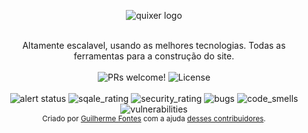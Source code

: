 <p align="center">
  <img src="https://github.com/Yokaito/old.quixer.tibia/assets/20995335/3982c98b-9c63-4158-ad49-f578a66db4cf?width=1434&height=532" alt="quixer logo">
</p>

<br />

<div align="center">Altamente escalavel, usando as melhores tecnologias. Todas as ferramentas para a construção do site.</div>

<br />

<div align="center">
  <img src="https://img.shields.io/static/v1?label=PRs&message=welcome&style=flat-square&color=5e17eb&labelColor=000000" alt="PRs welcome!" />

  <img alt="License" src="https://img.shields.io/badge/license-Quixer-brightgreen?style=flat-square&color=5e17eb&labelColor=000000">
</div>

<div align="center">
  <br />
  <img src="https://sonarcloud.io/api/project_badges/measure?project=Yokaito_quixer&metric=duplicated_lines_density" alt="alert status" />
  <img src="https://sonarcloud.io/api/project_badges/measure?project=Yokaito_quixer&metric=sqale_rating" alt="sqale_rating" />
  <img src="https://sonarcloud.io/api/project_badges/measure?project=Yokaito_quixer&metric=security_rating" alt="security_rating" />
  <img src="https://sonarcloud.io/api/project_badges/measure?project=Yokaito_quixer&metric=bugs" alt="bugs" />
  <img src="https://sonarcloud.io/api/project_badges/measure?project=Yokaito_quixer&metric=code_smells" alt="code_smells" />
  <img src="https://sonarcloud.io/api/project_badges/measure?project=Yokaito_quixer&metric=vulnerabilities" alt="vulnerabilities" /> 
</div>

<div align="center">
  <sub>Criado por <a href="https://github.com/Yokaito">Guilherme Fontes</a> com a ajuda <a href="https://github.com/Yokaito/quixer/graphs/contributors">desses contribuidores</a>.</sub>
</div>

<br />
